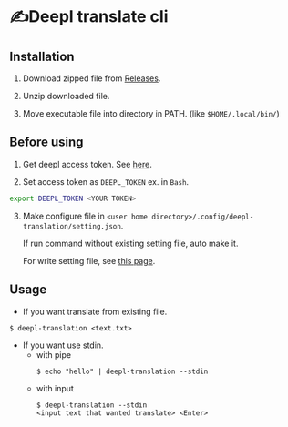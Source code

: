 # ✍️Deepl translate cli

## Installation

1. Download zipped file from [Releases](https://github.com/Omochice/deepl-translate-cli/releases).

2. Unzip downloaded file.

3. Move executable file into directory in PATH. (like `$HOME/.local/bin/`)


## Before using

1. Get deepl access token. See [here](https://www.deepl.com/docs-api).

2. Set access token as `DEEPL_TOKEN`
 ex. in `Bash`.
 ```bash
 export DEEPL_TOKEN <YOUR TOKEN>
 ```

3. Make configure file in `<user home directory>/.config/deepl-translation/setting.json`.

    If run command without existing setting file, auto make it.

    For write setting file, see [this page](https://www.deepl.com/docs-api/translating-text/request/).

## Usage

- If you want translate from existing file.
```console
$ deepl-translation <text.txt>
```

- If you want use stdin.
    - with pipe 
        ```console
        $ echo "hello" | deepl-translation --stdin
        ```
    - with input
        ```console
        $ deepl-translation --stdin
        <input text that wanted translate> <Enter>
        ```

